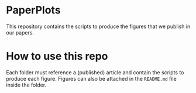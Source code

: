 # PaperPlots
This repository contains the scripts to produce the figures that we publish in our papers.

# How to use this repo
Each folder must reference a (published) article and contain the scripts to produce each figure. Figures can also be attached in the `README.md` file inside the folder.
